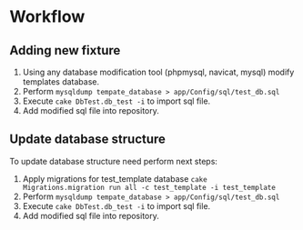 Workflow
=======

Adding new fixture
-------------------------

1. Using any database modification tool (phpmysql, navicat, mysql) modify templates database.
2. Perform `mysqldump tempate_database > app/Config/sql/test_db.sql`
3. Execute `cake DbTest.db_test -i` to import sql file.
4. Add modified sql file into repository.

Update database structure
------------------------------------

To update database structure need perform next steps:
1. Apply migrations for test_template database `cake  Migrations.migration run all -c test_template -i test_template`
2. Perform `mysqldump tempate_database > app/Config/sql/test_db.sql`
3. Execute `cake DbTest.db_test -i` to import sql file.
4. Add modified sql file into repository.

